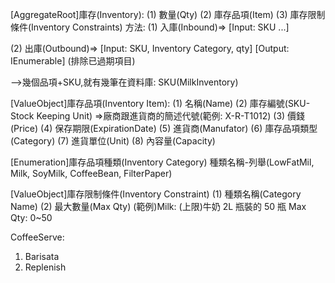[AggregateRoot]庫存(Inventory):
(1) 數量(Qty)
(2) 庫存品項(Item)
(3) 庫存限制條件(Inventory Constraints)
方法:
(1) 入庫(Inbound)=>
[Input: SKU ...]

(2) 出庫(Outbound)=>
[Input: SKU, Inventory Category, qty]
[Output: IEnumerable<Inventory Item>]
(排除已過期項目)

-->幾個品項+SKU,就有幾筆在資料庫: SKU(MilkInventory)

[ValueObject]庫存品項(Inventory Item):
(1) 名稱(Name)
(2) 庫存編號(SKU-Stock Keeping Unit)
=>廠商跟進貨商的簡述代號(範例: X-R-T1012)
(3) 價錢(Price)
(4) 保存期限(ExpirationDate)
(5) 進貨商(Manufator)
(6) 庫存品項類型(Category)
(7) 進貨單位(Unit)
(8) 內容量(Capacity)

[Enumeration]庫存品項種類(Inventory Category)
種類名稱-列舉(LowFatMil, Milk, SoyMilk, CoffeeBean, FilterPaper)

[ValueObject]庫存限制條件(Inventory Constraint)
(1) 種類名稱(Category Name)
(2) 最大數量(Max Qty)
(範例)Milk:
(上限)牛奶 2L 瓶裝的 50 瓶
Max Qty: 0~50

CoffeeServe:

1. Barisata
2. Replenish